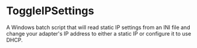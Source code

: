 # ToggleIPSettings
A Windows batch script that will read static IP settings from an INI file and change your adapter's IP address to either a static IP or configure it to use DHCP.
